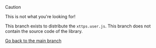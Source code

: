 > [!CAUTION]
> This is not what you're looking for!

This branch exists to distribute the `xttps.user.js`. This branch does not contain the source code of the library.

[Go back to the main branch](https://github.com/sevenc-nanashi/xttps/tree/main)
